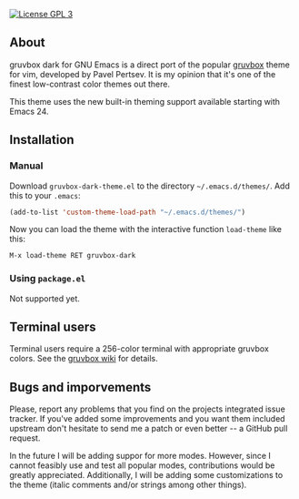 [![License GPL 3][badge-license]](http://www.gnu.org/licenses/gpl-3.0.txt)

## About

gruvbox dark for GNU Emacs is a direct port of the popular
[gruvbox](https://github.com/morhetz/gruvbox) theme for vim, developed by Pavel
Pertsev.  It is my opinion that it's one of the finest low-contrast color themes
out there.

This theme uses the new built-in theming support available starting with Emacs
24.

## Installation

### Manual

Download `gruvbox-dark-theme.el` to the directory `~/.emacs.d/themes/`.  Add
this to your `.emacs`:

```lisp
(add-to-list 'custom-theme-load-path "~/.emacs.d/themes/")
```

Now you can load the theme with the interactive function `load-theme` like this:

`M-x load-theme RET gruvbox-dark`

### Using `package.el`

Not supported yet.

## Terminal users

Terminal users require a 256-color terminal with appropriate gruvbox colors.
See the
[gruvbox wiki](https://github.com/morhetz/gruvbox/wiki/Terminal-specific#a-256-color-gruvbox-palette-shellscript)
for details.

## Bugs and imporvements

Please, report any problems that you find on the projects integrated issue
tracker. If you've added some improvements and you want them included upstream
don't hesitate to send me a patch or even better -- a GitHub pull request.

In the future I will be adding suppor for more modes.  However, since I cannot
feasibly use and test all popular modes, contributions would be greatly
appreciated.  Additionally, I will be adding some customizations to the theme
(italic comments and/or strings among other things).

[badge-license]: https://img.shields.io/badge/license-GPL_3-green.svg
